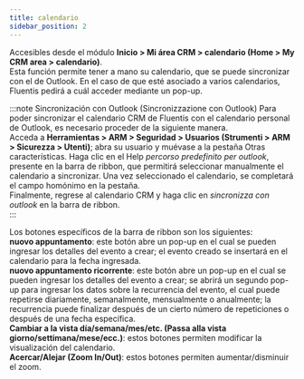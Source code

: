 ```yaml
---
title: calendario
sidebar_position: 2
---
```


Accesibles desde el módulo **Inicio > Mi área CRM > calendario (Home > My CRM area > calendario)**.  
Esta función permite tener a mano su calendario, que se puede sincronizar con el de Outlook. En el caso de que esté asociado a varios calendarios, Fluentis pedirá a cuál acceder mediante un pop-up.  

:::note Sincronización con Outlook (Sincronizzazione con Outlook)
Para poder sincronizar el calendario CRM de Fluentis con el calendario personal de Outlook, es necesario proceder de la siguiente manera.  
Acceda a **Herramientas > ARM > Seguridad > Usuarios (Strumenti > ARM > Sicurezza > Utenti)**; abra su usuario y muévase a la pestaña Otras características. Haga clic en el Help *percorso predefinito per outlook*, presente en la barra de ribbon, que permitirá seleccionar manualmente el calendario a sincronizar. Una vez seleccionado el calendario, se completará el campo homónimo en la pestaña.  
Finalmente, regrese al calendario CRM y haga clic en *sincronizza con outlook* en la barra de ribbon.  
::: 

Los botones específicos de la barra de ribbon son los siguientes:  
**nuovo appuntamento**: este botón abre un pop-up en el cual se pueden ingresar los detalles del evento a crear; el evento creado se insertará en el calendario para la fecha ingresada.  
**nuovo appuntamento ricorrente**: este botón abre un pop-up en el cual se pueden ingresar los detalles del evento a crear; se abrirá un segundo pop-up para ingresar los datos sobre la recurrencia del evento, el cual puede repetirse diariamente, semanalmente, mensualmente o anualmente; la recurrencia puede finalizar después de un cierto número de repeticiones o después de una fecha específica.  
**Cambiar a la vista día/semana/mes/etc. (Passa alla vista giorno/settimana/mese/ecc.)**: estos botones permiten modificar la visualización del calendario.  
**Acercar/Alejar (Zoom In/Out)**: estos botones permiten aumentar/disminuir el zoom.